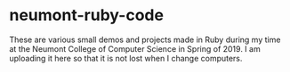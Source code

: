 # neumont-ruby-code

These are various small demos and projects made in Ruby during my time at the Neumont College of Computer Science in Spring of 2019. I am uploading it here so that it is not lost when I change computers.
